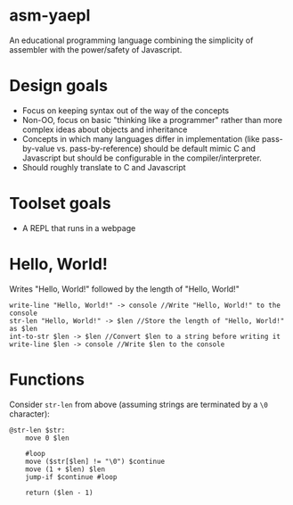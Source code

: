 # asm-yaepl
An educational programming language combining the simplicity of assembler with the power/safety of Javascript.

# Design goals
- Focus on keeping syntax out of the way of the concepts
- Non-OO, focus on basic "thinking like a programmer" rather than more complex ideas about objects and inheritance
- Concepts in which many languages differ in implementation (like pass-by-value vs. pass-by-reference) should be default mimic C and Javascript but should be configurable in the compiler/interpreter.
- Should roughly translate to C and Javascript

# Toolset goals
- A REPL that runs in a webpage

# Hello, World!
Writes "Hello, World!" followed by the length of "Hello, World!"
```
write-line "Hello, World!" -> console //Write "Hello, World!" to the console
str-len "Hello, World!" -> $len //Store the length of "Hello, World!" as $len
int-to-str $len -> $len //Convert $len to a string before writing it
write-line $len -> console //Write $len to the console
```

# Functions
Consider ``str-len`` from above (assuming strings are terminated by a ``\0`` character):

```
@str-len $str:
    move 0 $len

    #loop
    move ($str[$len] != "\0") $continue
    move (1 + $len) $len
    jump-if $continue #loop
    
    return ($len - 1)
```

